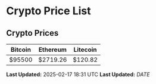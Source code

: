 # Crypto Price List

## Crypto Prices
| Bitcoin | Ethereum | Litecoin |
| ------- | -------- | -------- |
| $95500 | $2719.26 | $120.82 |
**Last Updated:** 2025-02-17 18:31 UTC
**Last Updated:** $DATE$
